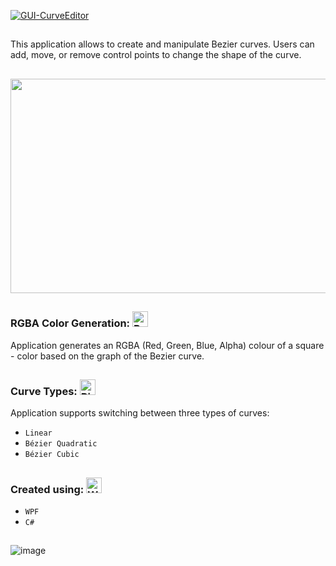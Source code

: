 [![GUI-CurveEditor](https://svg-banners.vercel.app/api?type=rainbow&text1=GUI_Curves%20Editor&width=800&height=100)]()

<h2></h2>

This application allows to create and manipulate Bezier curves. Users can add, move, or remove control points to change the shape of the curve.
<h2></h2>

<p align="center">
<img src="https://github.com/ArcherWike/GUI-CurvesEditor/assets/87717209/20a32a04-a1c8-4310-914d-5bfe53bf0b48" width="560" height="343"/>
</p>

<h2></h2>
<h3> RGBA Color Generation: <img src="https://raw.githubusercontent.com/Tarikul-Islam-Anik/Animated-Fluent-Emojis/master/Emojis/Symbols/Red%20Square.png" alt="Red Square" width="25" height="25" /> </h3>
Application generates an RGBA (Red, Green, Blue, Alpha) colour of a square - color based on the graph of the Bezier curve.
<h2></h2>
<h3> Curve Types: <img src="https://raw.githubusercontent.com/Tarikul-Islam-Anik/Animated-Fluent-Emojis/master/Emojis/Symbols/Right%20Arrow%20Curving%20Down.png" alt="Right Arrow Curving Down" width="25" height="25" /> </h3>
Application supports switching between three types of curves: 

- `Linear`
- `Bézier Quadratic`
- `Bézier Cubic`
<h2></h2>




<h3> Created using: <img src="https://raw.githubusercontent.com/Tarikul-Islam-Anik/Animated-Fluent-Emojis/master/Emojis/Objects/Wrench.png" alt="Wrench" width="25" height="25" /> </h3>

- `WPF`
- `C#`

<h2></h2>

![image](https://github.com/ArcherWike/GUI-CurvesEditor/assets/87717209/148beb20-b126-4091-bcee-b20d48b5c514)
